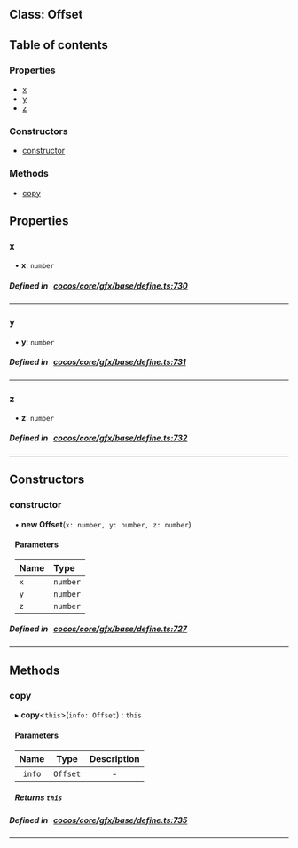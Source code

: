 
## Class: Offset





<div class="table-of-content">
<h2>Table of contents</h2>


### Properties

- [ x](#x)
- [ y](#y)
- [ z](#z)

### Constructors

- [ constructor](#constructor)

### Methods

- [ copy](#copy)
</div>

## Properties


### x
<div style="margin-left: 10px;">




•  **x**:
`number` 
</div>

##### Defined in &nbsp;   [cocos/core/gfx/base/define.ts:730](https://github.com/cocos-creator/engine/blob/c7bf6b8a9/cocos/core/gfx/base/define.ts#L730)&nbsp;


___


### y
<div style="margin-left: 10px;">




•  **y**:
`number` 
</div>

##### Defined in &nbsp;   [cocos/core/gfx/base/define.ts:731](https://github.com/cocos-creator/engine/blob/c7bf6b8a9/cocos/core/gfx/base/define.ts#L731)&nbsp;


___


### z
<div style="margin-left: 10px;">




•  **z**:
`number` 
</div>

##### Defined in &nbsp;   [cocos/core/gfx/base/define.ts:732](https://github.com/cocos-creator/engine/blob/c7bf6b8a9/cocos/core/gfx/base/define.ts#L732)&nbsp;


___

<!---->
## Constructors


### constructor
<div style="margin-left: 10px;">

• **new Offset**(`x: number, y: number, z: number`)

#### Parameters

| Name | Type |
| :------ | :------ |
| `x` | `number` |
| `y` | `number` |
| `z` | `number` |
</div>

##### Defined in &nbsp;   [cocos/core/gfx/base/define.ts:727](https://github.com/cocos-creator/engine/blob/c7bf6b8a9/cocos/core/gfx/base/define.ts#L727)&nbsp;


---

<!---->
## Methods

### copy

<div style="margin-left: 10px;">

▸   **copy**<`this`\>(`info: Offset`) : `this`



#### Parameters

| Name | Type | Description |
| :------: | :------: | :------: |
| `info` | `Offset` | - |


##### Returns `this`
</div>

##### Defined in &nbsp;   [cocos/core/gfx/base/define.ts:735](https://github.com/cocos-creator/engine/blob/c7bf6b8a9/cocos/core/gfx/base/define.ts#L735)&nbsp;
___
<!---->



